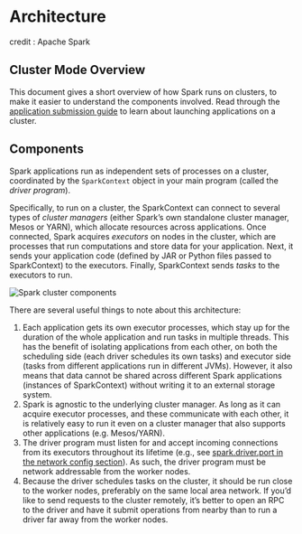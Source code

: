 # Architecture

credit : Apache Spark

## Cluster Mode Overview <a id="cluster-mode-overview"></a>

This document gives a short overview of how Spark runs on clusters, to make it easier to understand the components involved. Read through the [application submission guide](https://spark.apache.org/docs/latest/submitting-applications.html) to learn about launching applications on a cluster.

## Components <a id="components"></a>

Spark applications run as independent sets of processes on a cluster, coordinated by the `SparkContext` object in your main program \(called the _driver program_\).

Specifically, to run on a cluster, the SparkContext can connect to several types of _cluster managers_ \(either Spark’s own standalone cluster manager, Mesos or YARN\), which allocate resources across applications. Once connected, Spark acquires _executors_ on nodes in the cluster, which are processes that run computations and store data for your application. Next, it sends your application code \(defined by JAR or Python files passed to SparkContext\) to the executors. Finally, SparkContext sends _tasks_ to the executors to run.

![Spark cluster components](https://spark.apache.org/docs/latest/img/cluster-overview.png)

There are several useful things to note about this architecture:

1. Each application gets its own executor processes, which stay up for the duration of the whole application and run tasks in multiple threads. This has the benefit of isolating applications from each other, on both the scheduling side \(each driver schedules its own tasks\) and executor side \(tasks from different applications run in different JVMs\). However, it also means that data cannot be shared across different Spark applications \(instances of SparkContext\) without writing it to an external storage system.
2. Spark is agnostic to the underlying cluster manager. As long as it can acquire executor processes, and these communicate with each other, it is relatively easy to run it even on a cluster manager that also supports other applications \(e.g. Mesos/YARN\).
3. The driver program must listen for and accept incoming connections from its executors throughout its lifetime \(e.g., see [spark.driver.port in the network config section](https://spark.apache.org/docs/latest/configuration.html#networking)\). As such, the driver program must be network addressable from the worker nodes.
4. Because the driver schedules tasks on the cluster, it should be run close to the worker nodes, preferably on the same local area network. If you’d like to send requests to the cluster remotely, it’s better to open an RPC to the driver and have it submit operations from nearby than to run a driver far away from the worker nodes.

